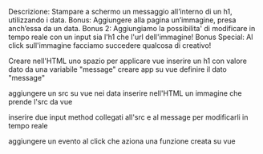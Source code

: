 Descrizione:
Stampare a schermo un messaggio all’interno di un h1, utilizzando i data.
Bonus:
Aggiungere alla pagina un’immagine, presa anch’essa da un data.
Bonus 2:
Aggiungiamo la possibilita' di modificare in tempo reale con un input sia l'h1 che l'url dell'immagine!
Bonus Special:
Al click sull'immagine facciamo succedere qualcosa di creativo!

<!-- PROCEDIMENTO -->
Creare nell'HTML uno spazio per applicare vue
inserire un h1 con valore dato da una variabile "message"
creare app su vue
definire il dato "message"

aggiungere un src su vue nei data
inserire nell'HTML un immagine che prende l'src da vue

inserire due input method collegati all'src e al message per modificarli in tempo reale

aggiungere un evento al click che aziona una funzione creata su vue